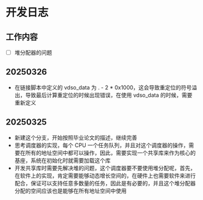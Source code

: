 # 开发日志

## 工作内容

- [ ] 堆分配器的问题

## 20250326

- 在链接脚本中定义的 vdso_data 为 . - 2 * 0x1000，这会导致重定位的符号溢出，导致最后计算重定位的时候出现错误，在使用 vdso_data 的时候，需要重新定义

## 20250325

- 新建这个分支，开始按照毕业论文的描述，继续完善
- 思考调度器的实现，每个 CPU 一个任务队列，并且对这个调度器的操作，需要在所有的地址空间中都可以操作，因此，需要实现一个共享库来作为核心的基座，系统在初始化时就需要加载这个库
- 开发共享库时需要先解决堆的问题，这个调度器要不要使用堆分配呢，首先，在软件上的实现，肯定需要能够动态增长空间的，在硬件上也需要软件来进行配合，保证可以支持任意多数量的任务，因此是有必要的，并且这个堆分配器分配的空间应该也是能够在所有地址空间中使用
